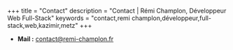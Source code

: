 +++
title = "Contact"
description = "Contact | Rémi Champlon, Développeur Web Full-Stack"
keywords = "contact,remi champlon,développeur,full-stack,web,kazimir,metz"
+++

- **Mail :** contact@remi-champlon.fr

